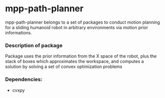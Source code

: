 mpp-path-planner
=======
mpp-path-planner belongs to a set of packages to conduct motion planning for a sliding humanoid robot in arbitrary environments via motion prior informations.
### Description of package
Package uses the prior information from the X space of the robot, plus the stack
of boxes which approximates the workspace, and computes a solution by solving a
set of convex optimization problems
### Dependencies:
 * cvxpy

